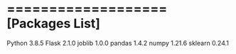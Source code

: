 ===================
[Packages List]
===================
Python   3.8.5
Flask    2.1.0
joblib   1.0.0
pandas   1.4.2
numpy    1.21.6
sklearn  0.24.1
